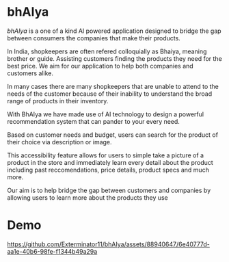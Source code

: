# bhAIya

*bhAIya* is a one of a kind AI powered application designed to bridge the gap between consumers the companies that make their products.

In India, shopkeepers are often refered colloquially as Bhaiya, meaning brother or guide. Assisting customers finding the products they need for the best price. We aim for our application to help both companies and customers alike.

In many cases there are many shopkeepers that are unable to attend to the needs of the customer because of their inability to understand the broad range of products in their inventory.

With BhAIya we have made use of AI technology to design a powerful recommendation system that can pander to your every need.

Based on customer needs and budget, users can search for the product of their choice via description or image.

This accessibility feature allows for users to simple take a picture of a product in the store and immediately learn every detail about the product including past reccomendations, price details, product specs and much more.

Our aim is to help bridge the gap between customers and companies by allowing users to learn more about the products they use

# Demo

https://github.com/Exterminator11/bhAIya/assets/88940647/6e40777d-aa1e-40b6-98fe-f1344b49a29a

